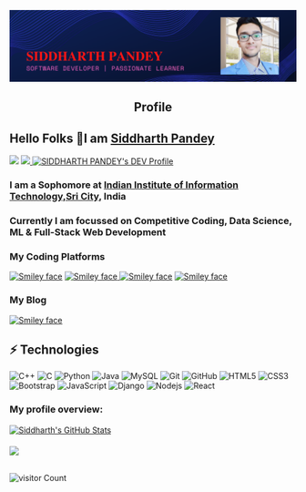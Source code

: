 
 [![Header](https://github.com/siddharth25pandey/siddharth25pandey/blob/master/SIDDHARTH%20PANDEY.png "Header")](https://siddharth25pandey.github.io/)
 <p align="center">
 <h2 align="center">Profile</h2>
</p>

## Hello Folks 👋I am [Siddharth Pandey](https://siddharth25pandey.github.io)
[<img src="https://img.icons8.com/color/48/000000/linkedin.png"/>](https://www.linkedin.com/in/siddharth25pandey/)
  <a href="mailto:siddharth25pandey@gmail.com"> <img src="https://img.icons8.com/fluent/48/000000/gmail.png" width="5%"/> </a>
  <a href="https://dev.to/siddharth25pandey">
  <img src="https://d2fltix0v2e0sb.cloudfront.net/dev-badge.svg" alt="SIDDHARTH PANDEY's DEV Profile" width="5%">
</a>
### I am a Sophomore at [Indian Institute of Information Technology,Sri City](http://www.iiits.ac.in), India
### Currently I am focussed on Competitive Coding, Data Science, ML & Full-Stack Web Development
### My Coding Platforms
<a href="https://codeforces.com/profile/siddharth_25"><img src="https://sta.codeforces.com/s/17425/images/codeforces-logo-with-telegram.png" alt="Smiley face" height="100" width="100"></a>
<a href="https://www.codechef.com/users/siddharth_25"><img src="https://s3.amazonaws.com/codechef_shared/misc/fb-image-icon.png" alt="Smiley face" height ="100"  width="100">
 <a href="https://www.hackerrank.com/siddharth25pand1"><img src="https://s3.amazonaws.com/sr-marketplace-prod/wp-content/uploads/2015/08/hackerrank.jpg" alt="Smiley face" height ="100" width="100"></a>
 <a href="https://app.codesignal.com/profile/siddharth166"><img src="https://codesignal.com/wp-content/uploads/2020/11/CoodeSignal_Logo_Long_Blue.svg" alt="Smiley face" height="100" width="100"></a>

 ### My Blog
 <a href="https://sid293571351.wordpress.com"><img src="https://sid293571351.files.wordpress.com/2020/05/cropped-sidblog-logo.png" alt="Smiley face" height ="100" width="100"></a>

  
## ⚡ Technologies
![C++](https://img.shields.io/badge/-++-00599C?style=flat-square&logo=c)
![C](https://img.shields.io/badge/--00599C?style=flat-square&logo=c)
![Python](https://img.shields.io/badge/-Python-black?style=flat-square&logo=Python)
![Java](https://img.shields.io/badge/-java-E34A86?style=flat-square&logo=java)
![MySQL](https://img.shields.io/badge/-MySQL-black?style=flat-square&logo=mysql)
![Git](https://img.shields.io/badge/-Git-black?style=flat-square&logo=git)
![GitHub](https://img.shields.io/badge/-GitHub-181717?style=flat-square&logo=github)
![HTML5](https://img.shields.io/badge/-HTML5-E34F26?style=flat-square&logo=html5&logoColor=white)
![CSS3](https://img.shields.io/badge/-CSS3-1572B6?style=flat-square&logo=css3)
![Bootstrap](https://img.shields.io/badge/-Bootstrap-563D7C?style=flat-square&logo=bootstrap)
![JavaScript](https://img.shields.io/badge/-JavaScript-black?style=flat-square&logo=javascript)
![Django](https://img.shields.io/badge/-React-black?style=flat-square&logo=django)
![Nodejs](https://img.shields.io/badge/-Nodejs-black?style=flat-square&logo=Node.js)
![React](https://img.shields.io/badge/-React-black?style=flat-square&logo=react)



### My profile overview: 
 
<a href="https://github.com/siddharth25pandey/siddharth25pandey">
  <img align="center" src="https://github-readme-stats.vercel.app/api?username=siddharth25pandey&show_icons=true&line_height=27&count_private=true&title_color=ffffff&text_color=c9cacc&icon_color=2bbc8a&bg_color=1d1f21" alt="Siddharth's GitHub Stats" />
  <br>
 <br>
<a href="https://github.com/siddharth25pandey/siddharth25pandey">
  <img align="center" src="https://github-readme-stats.vercel.app/api/top-langs/?username=siddharth25pandey&title_color=ffffff&text_color=c9cacc&icon_color=2bbc8a&bg_color=1d1f21" />
</a>


</a>

<br>
<br>
 
![visitor Count](https://visitor-badge.laobi.icu/badge?page_id=siddharth25pandey.siddharth25pandey)

<!--
**siddharth25pandey/siddharth25pandey** is a ✨ _special_ ✨ repository because its `README.md` (this file) appears on your GitHub profile.

Here are some ideas to get you started:

- 🔭 I’m currently working on ...
- 🌱 I’m currently learning ...
- 👯 I’m looking to collaborate on ...
- 🤔 I’m looking for help with ...
- 💬 Ask me about ...
- 📫 How to reach me: ...
- 😄 Pronouns: ...
- ⚡ Fun fact: ...
-->
